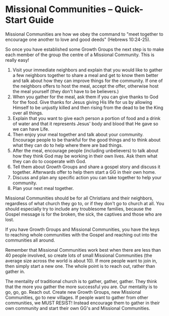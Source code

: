 # Missional Communities – Quick-Start Guide

Missional Communities are how we obey the command to "meet together to encourage one another to love and good deeds" (Hebrews 10:24-25).

So once you have established some Growth Groups the next step is to make each member of the group the centre of a Missional Community. This is really easy!

1.  Visit your immediate neighbors and explain that you would like to gather a few neighbors together to share a meal and get to know them better and talk about how they can improve things for the community. If one of the neighbors offers to host the meal, accept the offer, otherwise host the meal yourself (they don't have to be believers.)
2.  When you gather for the meal, ask them if you can give thanks to God for the food. Give thanks for Jesus giving His life for us by allowing Himself to be unjustly killed and then rising from the dead to be the King over all things.
3.  Explain that you want to give each person a portion of food and a drink of water and that it represents Jesus' body and blood that He gave so we can have Life.
4.  Then enjoy your meal together and talk about your community. Encourage people to be thankful for the good things and to think about what they can do to help where there are bad things.
5.  After the meal, encourage people (including unbelievers) to talk about how they think God may be working in their own lives. Ask them what they can do to cooperate with God.
6.  Tell them about Growth Groups and share a gospel story and discuss it together. Afterwards offer to help them start a GG in their own home.
7.  Discuss and plan any specific action you can take together to help your community.
8.  Plan your next meal together.

Missional Communities should be for all Christians and their neighbors, regardless of what church they go to, or if they don't go to church at all. You should especially try to include any troublesome families, because the Gospel message is for the broken, the sick, the captives and those who are lost.

If you have Growth Groups and Missional Communities, you have the keys to reaching whole communities with the Gospel and reaching out into the communities all around.

Remember that Missional Communities work best when there are less than 40 people involved, so create lots of small Missional Communities (the average size across the world is about 10). If more people want to join in, then simply start a new one. The whole point is to reach out, rather than gather in.

The mentality of traditional church is to gather, gather, gather. They think that the more you gather the more successful you are. Our mentality is to go, go, go. Reach out. Create new Growth Groups, new Missional Communities, go to new villages. If people want to gather from other communities, we MUST RESIST! Instead encourage them to gather in their own community and start their own GG's and Missional Communities.
